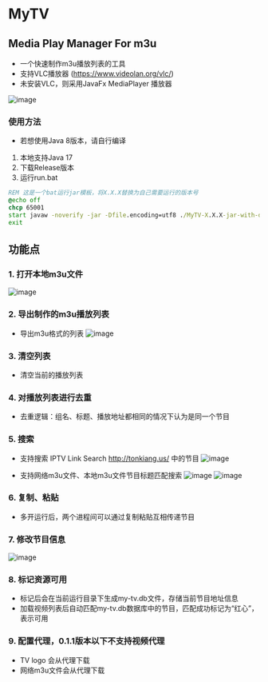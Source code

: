 # MyTV

## Media Play Manager For m3u

- 一个快速制作m3u播放列表的工具
- 支持VLC播放器 (https://www.videolan.org/vlc/)
- 未安装VLC，则采用JavaFx MediaPlayer 播放器

![image](https://github.com/NextMouse/MyTV/assets/11313291/f13226a1-8243-4e6e-b38f-07a933280537)

### 使用方法
- 若想使用Java 8版本，请自行编译
1. 本地支持Java 17
2. 下载Release版本
3. 运行run.bat
```bat
REM 这是一个bat运行jar模板，将X.X.X替换为自己需要运行的版本号
@echo off
chcp 65001
start javaw -noverify -jar -Dfile.encoding=utf8 ./MyTV-X.X.X-jar-with-dependencies.jar
exit
```

## 功能点
### 1. 打开本地m3u文件
![image](https://github.com/NextMouse/MyTV/assets/11313291/5028da50-69d0-4014-8bbb-289cd1dcaa8e)


### 2. 导出制作的m3u播放列表
- 导出m3u格式的列表
![image](https://github.com/NextMouse/MyTV/assets/11313291/d850356b-bae4-496b-9685-511e846a16fa)

### 3. 清空列表
- 清空当前的播放列表

### 4. 对播放列表进行去重
- 去重逻辑：组名、标题、播放地址都相同的情况下认为是同一个节目

### 5. 搜索
- 支持搜索 IPTV Link Search http://tonkiang.us/ 中的节目
![image](https://github.com/NextMouse/MyTV/assets/11313291/0d0648db-912d-4ed4-8cf7-aaf7ed480602)

- 支持网络m3u文件、本地m3u文件节目标题匹配搜索
![image](https://github.com/NextMouse/MyTV/assets/11313291/68cad367-e58d-4119-bbc1-32802d192a13)
![image](https://github.com/NextMouse/MyTV/assets/11313291/1e058117-41ae-4488-b980-73678275050a)

### 6. 复制、粘贴
- 多开运行后，两个进程间可以通过复制粘贴互相传递节目

### 7. 修改节目信息
![image](https://github.com/NextMouse/MyTV/assets/11313291/a51deb55-7f4d-4bff-bf98-90c482a0324e)

### 8. 标记资源可用
- 标记后会在当前运行目录下生成my-tv.db文件，存储当前节目地址信息
- 加载视频列表后自动匹配my-tv.db数据库中的节目，匹配成功标记为“红心”，表示可用

### 9. 配置代理，0.1.1版本以下不支持视频代理
- TV logo 会从代理下载
- 网络m3u文件会从代理下载
